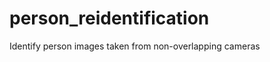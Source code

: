 person_reidentification
=======================

Identify person images taken from non-overlapping cameras
